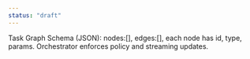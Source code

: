 ```yaml
---
status: "draft"
---
```


Task Graph Schema (JSON): nodes:[], edges:[], each node has id, type, params. Orchestrator enforces policy and streaming updates.

